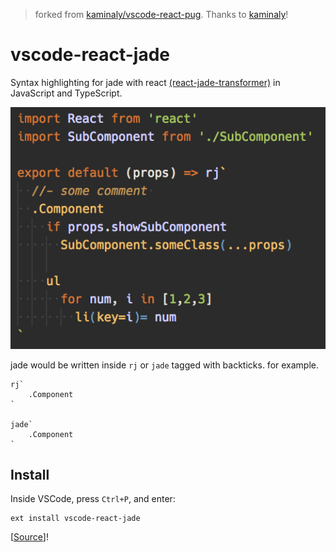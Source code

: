 > forked from [kaminaly/vscode-react-pug](https://github.com/kaminaly/vscode-react-pug).
> Thanks to [kaminaly](https://github.com/kaminaly)!

# vscode-react-jade
Syntax highlighting for jade with react [(react-jade-transformer)](https://github.com/weareoffsider/react-jade-transformer) in JavaScript and TypeScript.

![Syntax highlighting in action](demo.png)

jade would be written inside `rj` or `jade` tagged with backticks.
for example.

```
rj`
    .Component
`

jade`
    .Component
`
```

## Install
Inside VSCode, press `Ctrl+P`, and enter:

```
ext install vscode-react-jade
```

[[Source](https://marketplace.visualstudio.com/items?itemName=yamadashy.vscode-react-jade)]!
